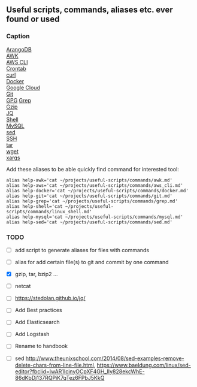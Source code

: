 ## Useful scripts, commands, aliases etc. ever found or used

### Caption
[ArangoDB](https://github.com/vitaliykobrin/useful-scripts/blob/master/commands/arangodb.md)  
[AWK](https://github.com/vitaliykobrin/useful-scripts/blob/master/commands/awk.md)  
[AWS CLI](https://github.com/vitaliykobrin/useful-scripts/blob/master/commands/aws_cli.md)  
[Crontab](https://github.com/vitaliykobrin/useful-scripts/blob/master/commands/crontab.md)  
[curl](https://github.com/vitaliykobrin/useful-scripts/blob/master/commands/curl.md)  
[Docker](https://github.com/vitaliykobrin/useful-scripts/blob/master/commands/docker.md)  
[Google Cloud](https://github.com/vitaliykobrin/useful-scripts/blob/master/commands/gcloud.md)  
[Git](https://github.com/vitaliykobrin/useful-scripts/blob/master/commands/git.md)  
[GPG](https://github.com/vitaliykobrin/useful-scripts/blob/master/commands/gpg.md) 
[Grep](https://github.com/vitaliykobrin/useful-scripts/blob/master/commands/grep.md)  
[Gzip](https://github.com/vitaliykobrin/useful-scripts/blob/master/commands/gzip.md)  
[JQ](https://github.com/vitaliykobrin/useful-scripts/blob/master/commands/jq.md)  
[Shell](https://github.com/vitaliykobrin/useful-scripts/blob/master/commands/linux_shell.md)  
[MySQL](https://github.com/vitaliykobrin/useful-scripts/blob/master/commands/mysql.md)  
[sed](https://github.com/vitaliykobrin/useful-scripts/blob/master/commands/sed.md)  
[SSH](https://github.com/vitaliykobrin/useful-scripts/blob/master/commands/ssh.md)  
[tar](https://github.com/vitaliykobrin/useful-scripts/blob/master/commands/tar.md)  
[wget](https://github.com/vitaliykobrin/useful-scripts/blob/master/commands/wget.md)  
[xargs](https://github.com/vitaliykobrin/useful-scripts/blob/master/commands/xargs.md)  


Add these aliases to be able quickly find command for interested tool:

```
alias help-awk='cat ~/projects/useful-scripts/commands/awk.md'  
alias help-aws='cat ~/projects/useful-scripts/commands/aws_cli.md'  
alias help-docker='cat ~/projects/useful-scripts/commands/docker.md'  
alias help-git='cat ~/projects/useful-scripts/commands/git.md'  
alias help-grep='cat ~/projects/useful-scripts/commands/grep.md'  
alias help-shell='cat ~/projects/useful-scripts/commands/linux_shell.md'  
alias help-mysql='cat ~/projects/useful-scripts/commands/mysql.md'  
alias help-sed='cat ~/projects/useful-scripts/commands/sed.md'  
```

### TODO
-  [ ] add script to generate aliases for files with commands
-  [ ] alias for add certain file(s) to git and commit by one command
-  [x] gzip, tar, bzip2 ...
-  [ ] netcat
-  [ ] https://stedolan.github.io/jq/
-  [ ] Add Best practices
-  [ ] Add Elasticsearch
-  [ ] Add Logstash
-  [ ] Rename to handbook 
-  [ ] sed http://www.theunixschool.com/2014/08/sed-examples-remove-delete-chars-from-line-file.html, https://www.baeldung.com/linux/sed-editor?fbclid=IwAR1IcinyOCpXF4GH_lIy828ekcWhE-86dKbDj137RQPiK7qTez6FPbJ5KkQ


